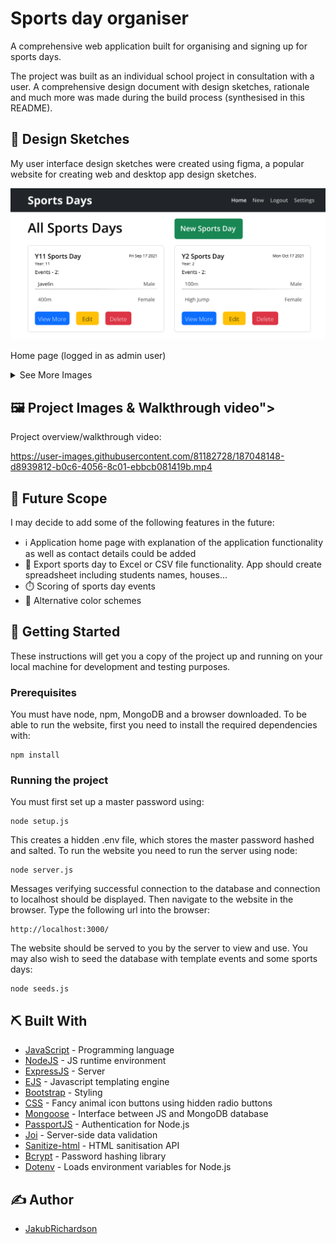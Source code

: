 # Sports day organiser

A comprehensive web application built for organising and signing up for sports days.

The project was built as an individual school project in consultation with a user. A comprehensive design document with design sketches, rationale and much more was made during the build process (synthesised in this README).

## 📔 Design Sketches
My user interface design sketches were created using figma, a popular website for creating web and desktop app design sketches.
<p align="center"><img src="./images/Index.png" alt="Design sketch image 1" width="600"/></p>
<p>Home page (logged in as admin user)</p>

<details>
<summary>See More Images</summary>
<br>
<p align="center"><img src="./images/IndexStudent.png" alt="Design sketch image 2" width="600"/></p>
<p>Home page (not logged in)</p>
<p align="center"><img src="./images/ShowOld.png" alt="Design sketch image 3" width="600"/></p>
<p>Original sports day show page design</p>
<p align="center"><img src="./images/Show.png" alt="Design sketch image 4" width="600"/></p>
<p>Final sports day show page design (logged in as admin user)<br>After user consultation, legal GDPR requirements of only showing students their own data, as well as displaying and enforcing participant limits per house were brought to my attention, prompting changes in design
</p>
<p align="center"><img src="./images/New.png" alt="Design sketch image 5" width="600"/></p>
<p>Original new sports day page design (only accessible by admin)</p>
<p align="center"><img src="./images/NewCards.png" alt="Design sketch image 6" width="600"/></p>
<p>Final new sports day page design (only accessible by admin)<br>Based upon user feedback, suggesting that the app may be used on small screen sizes, the table layout was redesigned into a more responsive card layout</p>
<p align="center"><img src="./images/EventShowOld.png" alt="Design sketch image 7" width="600"/></p>
<p>Original event show page design</p>
<p align="center"><img src="./images/EventShow.png" alt="Design sketch image 8" width="600"/></p>
<p>Final event show page design (logged in as admin user)</p>
<p align="center"><img src="./images/EventShowStudent.png" alt="Design sketch image 9" width="600"/></p>
<p>Final event show page design (logged in as student)<br>The initial design proposed a login system only for admin users for permission purposes, however after legal requirements were considered, a login system for both students and teachers was designed</p>
<p align="center"><img src="./images/EntityRelationship.png" alt="Design sketch image 10" width="600"/></p>
<p>Application database relationship diagram</p>
</details>

## 🖼️ Project Images & Walkthrough video"></a>

Project overview/walkthrough video:

https://user-images.githubusercontent.com/81182728/187048148-d8939812-b0c6-4056-8c01-ebbcb081419b.mp4

## 🚀 Future Scope

I may decide to add some of the following features in the future:
- ℹ️ Application home page with explanation of the application functionality as well as contact details could be added
- 📝 Export sports day to Excel or CSV file functionality. App should create spreadsheet including students names, houses...
- ⏱️ Scoring of sports day events
- 🎨 Alternative color schemes

## 🏁 Getting Started

These instructions will get you a copy of the project up and running on your local machine for development and testing purposes.

### Prerequisites

You must have node, npm, MongoDB and a browser downloaded. To be able to run the website, first you need to install the required dependencies with:

```
npm install 
```

### Running the project

You must first set up a master password using: 

```
node setup.js
```
This creates a hidden .env file, which stores the master password hashed and salted. 
To run the website you need to run the server using node:

```
node server.js
```
Messages verifying successful connection to the database and connection to localhost should be displayed. Then navigate to the website in the browser. Type the following url into the browser:

```
http://localhost:3000/
```
The website should be served to you by the server to view and use. You may also wish to seed the database with template events and some sports days: 

```
node seeds.js
```


## ⛏️ Built With

- [JavaScript](https://developer.mozilla.org/en-US/docs/Web/JavaScript) - Programming language
- [NodeJS](https://nodejs.org/en/) - JS runtime environment
- [ExpressJS](https://expressjs.com/) - Server
- [EJS](https://ejs.co/) - Javascript templating engine
- [Bootstrap](https://getbootstrap.com/) - Styling
- [CSS](https://developer.mozilla.org/en-US/docs/Web/CSS) - Fancy animal icon buttons using hidden radio buttons
- [Mongoose](https://mongoosejs.com/) - Interface between JS and MongoDB database
- [PassportJS](https://www.passportjs.org/) - Authentication for Node.js
- [Joi](https://joi.dev/) - Server-side data validation
- [Sanitize-html](https://www.npmjs.com/package/sanitize-html) - HTML sanitisation API
- [Bcrypt](https://www.npmjs.com/package/bcrypt) - Password hashing library
- [Dotenv](https://www.npmjs.com/package/dotenv) - Loads environment variables for Node.js

## ✍️ Author

- [JakubRichardson](https://github.com/JakubRichardson)
